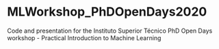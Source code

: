 # MLWorkshop_PhDOpenDays2020
Code and presentation for the Instituto Superior Técnico PhD Open Days workshop - Practical Introduction to Machine Learning
